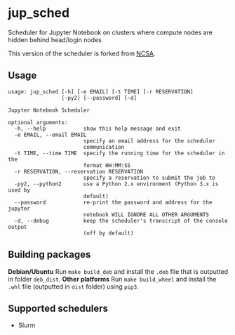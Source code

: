 # jup_sched
Scheduler for Jupyter Notebook on clusters where compute nodes are hidden behind head/login nodes

This version of the scheduler is forked from [NCSA](https://github.com/ncsa/jup_sched).
## Usage
```
usage: jup_sched [-h] [-e EMAIL] [-t TIME] [-r RESERVATION]
                 [-py2] [--password] [-d]

Jupyter Notebook Scheduler

optional arguments:
  -h, --help            show this help message and exit
  -e EMAIL, --email EMAIL
                        specify an email address for the scheduler
                        communication
  -t TIME, --time TIME  specify the running time for the scheduler in the
                        format HH:MM:SS
  -r RESERVATION, --reservation RESERVATION
                        specify a reservation to submit the job to
  -py2, --python2       use a Python 2.x environment (Python 3.x is used by
                        default)
  --password            re-print the password and address for the jupyter
                        notebook WILL IGNORE ALL OTHER ARGUMENTS
  -d, --debug           keep the scheduler's transcript of the console output
                        (off by default)
```

## Building packages
**Debian/Ubuntu**
Run `make build_deb` and install the `.deb` file that is outputted in folder `deb_dist`.
**Other platforms**
Run `make build_wheel` and install the `.whl` file (outputted in `dist` folder) using `pip3`.

## Supported schedulers
 - Slurm
